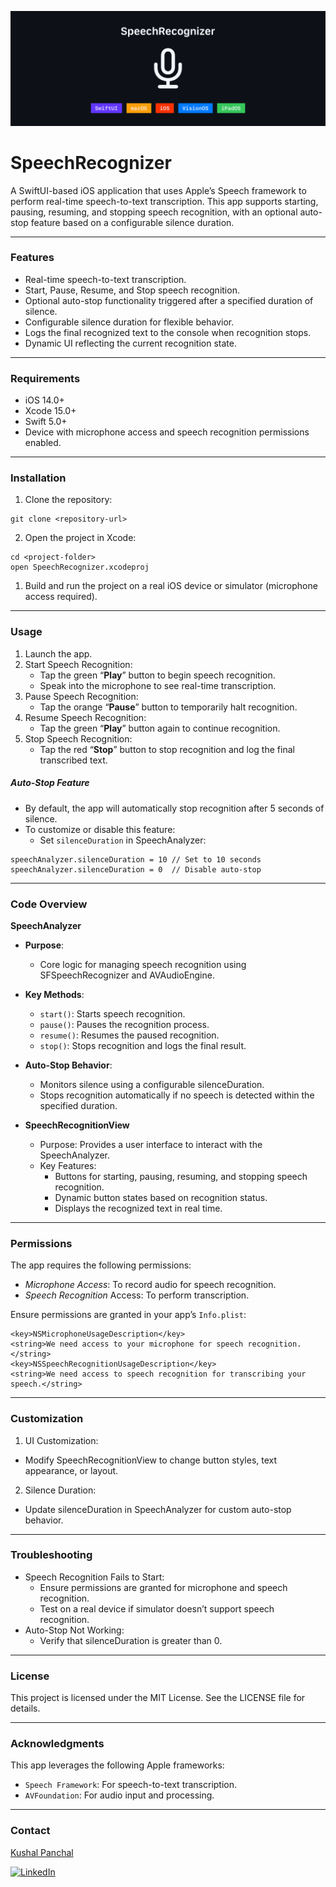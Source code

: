 ![Markdown-SpeechRecognizer-banner-image](assets/banner.png)

# SpeechRecognizer
A SwiftUI-based iOS application that uses Apple’s Speech framework to perform real-time speech-to-text transcription. This app supports starting, pausing, resuming, and stopping speech recognition, with an optional auto-stop feature based on a configurable silence duration.

---
### Features
* Real-time speech-to-text transcription.
* Start, Pause, Resume, and Stop speech recognition.
* Optional auto-stop functionality triggered after a specified duration of silence.
* Configurable silence duration for flexible behavior.
* Logs the final recognized text to the console when recognition stops.
* Dynamic UI reflecting the current recognition state.

---
### Requirements
* iOS 14.0+
* Xcode 15.0+
* Swift 5.0+
* Device with microphone access and speech recognition permissions enabled.

---
### Installation
1. Clone the repository:
```
git clone <repository-url>
```

2. Open the project in Xcode:
```
cd <project-folder>
open SpeechRecognizer.xcodeproj
```

1. Build and run the project on a real iOS device or simulator (microphone access required).

---
### Usage

1. Launch the app.
2. Start Speech Recognition:
    * Tap the green “**Play**” button to begin speech recognition.
    *  Speak into the microphone to see real-time transcription.
3. Pause Speech Recognition:
    * Tap the orange “**Pause**” button to temporarily halt recognition.
4. Resume Speech Recognition:
    * Tap the green “**Play**” button again to continue recognition.
5. Stop Speech Recognition:
    * Tap the red “**Stop**” button to stop recognition and log the final transcribed text.

##### Auto-Stop Feature
* By default, the app will automatically stop recognition after 5 seconds of silence.
* To customize or disable this feature:
    * Set `silenceDuration` in SpeechAnalyzer:

```
speechAnalyzer.silenceDuration = 10 // Set to 10 seconds
speechAnalyzer.silenceDuration = 0  // Disable auto-stop
```

---
### Code Overview

**SpeechAnalyzer**
* **Purpose**: 
    * Core logic for managing speech recognition using SFSpeechRecognizer and AVAudioEngine.
* **Key Methods**:
    * `start()`: Starts speech recognition.
    * `pause()`: Pauses the recognition process.
    * `resume()`: Resumes the paused recognition.
    * `stop()`: Stops recognition and logs the final result.
* **Auto-Stop Behavior**:
    * Monitors silence using a configurable silenceDuration.
    * Stops recognition automatically if no speech is detected within the specified duration.

* **SpeechRecognitionView**
    * Purpose: Provides a user interface to interact with the SpeechAnalyzer.
    * Key Features:
        * Buttons for starting, pausing, resuming, and stopping speech recognition.
        * Dynamic button states based on recognition status.
        * Displays the recognized text in real time.
     
---
### Permissions
The app requires the following permissions:
* *Microphone Access*: To record audio for speech recognition.
* *Speech Recognition* Access: To perform transcription.

Ensure permissions are granted in your app’s `Info.plist`:
```
<key>NSMicrophoneUsageDescription</key>
<string>We need access to your microphone for speech recognition.</string>
<key>NSSpeechRecognitionUsageDescription</key>
<string>We need access to speech recognition for transcribing your speech.</string>
```
     
---
### Customization
1.	UI Customization:
* Modify SpeechRecognitionView to change button styles, text appearance, or layout.
2.	Silence Duration:
* Update silenceDuration in SpeechAnalyzer for custom auto-stop behavior.

---
### Troubleshooting
*	Speech Recognition Fails to Start:
    *	Ensure permissions are granted for microphone and speech recognition.
    *	Test on a real device if simulator doesn’t support speech recognition.
*	Auto-Stop Not Working:
    *	Verify that silenceDuration is greater than 0.

---
### License
This project is licensed under the MIT License. See the LICENSE file for details.

---
### Acknowledgments

This app leverages the following Apple frameworks:
*	`Speech Framework`: For speech-to-text transcription.
*	`AVFoundation`: For audio input and processing.

---
### Contact
[Kushal Panchal][portray-url] 

[![LinkedIn][linkedin-shield]][linkedin-url]


<!-- MARKDOWN LINKS & IMAGES -->
[linkedin-shield]: https://img.shields.io/badge/LinkedIn-0077B5?style=for-the-badge&logo=linkedin&logoColor=white
[portray-url]: https://www.portray.work/kushal
[linkedin-url]: https://www.linkedin.com/in/kushal211
